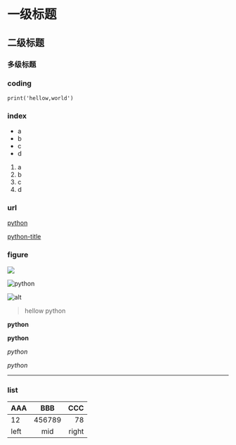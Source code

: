 # 一级标题

## 二级标题

### 多级标题

### coding

```
print('hellow,world')
```
### index

* a
* b
* c
* d


1. a
2. b
3. c
4. d

### url
[python](www.python.org)

[python-title](www.python.org,'python')

### figure

![](https://www.python.org/static/img/python-logo@2x.png)

![python](https://www.python.org/static/img/python-logo@2x.png)


![alt][img1]

[img1]:https://www.python.org/static/img/python-logo@2x.png

> hellow 
> python

**python**

__python__

*python*

_python_

***
### list
| AAA | BBB | CCC |
| :--- | :---: | ---: |
|12|456789|78|
|left|mid|right|
